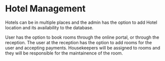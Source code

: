 # Hotel Management
Hotels can be in multiple places and the admin has the option to add Hotel location and its availability to the database.

User has the option to book rooms through the online portal, or through the reception.
The user at the reception has the option to add rooms for the user and accepting payments.
Housekeepers will be assigned to rooms and they will be responsible for the maintainence of the room.
